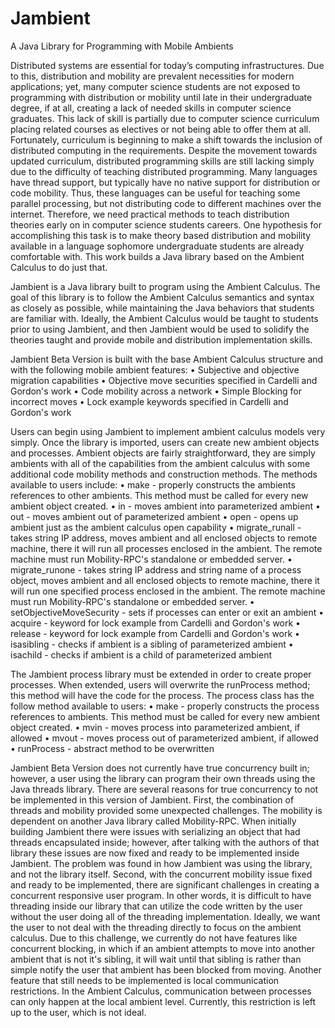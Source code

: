 Jambient
========

A Java Library for Programming with Mobile Ambients

Distributed systems are essential for today’s computing infrastructures. Due to this, distribution and mobility are prevalent necessities for modern applications; yet, many computer science students are not exposed to programming with distribution or mobility until late in their undergraduate degree, if at all, creating a lack of needed skills in computer science graduates. This lack of skill is partially due to computer science curriculum placing related courses as electives or not being able to offer them at all. Fortunately, curriculum is beginning to make a shift towards the inclusion of distributed computing in the requirements. Despite the movement towards updated curriculum, distributed programming skills are still lacking simply due to the difficulty of teaching distributed programming. Many languages have thread support, but typically have no native support for distribution or code mobility. Thus, these languages can be useful for teaching some parallel processing, but not distributing code to different machines over the internet. Therefore, we need practical methods to teach distribution theories early on in computer science students careers. One hypothesis for accomplishing this task is to make theory based distribution and mobility available in a language sophomore undergraduate students are already comfortable with. This work builds a Java library based on the Ambient Calculus to do just that.

Jambient is a Java library built to program using the Ambient Calculus. The goal of this library is to follow the Ambient Calculus semantics and syntax as closely as possible, while maintaining the Java behaviors that students are familiar with. Ideally, the Ambient Calculus would be taught to students prior to using Jambient, and then Jambient would be used to solidify the theories taught and provide mobile and distribution implementation skills. 

Jambient Beta Version is built with the base Ambient Calculus structure and with the following mobile ambient features:
•	Subjective and objective migration capabilities
•	Objective move securities specified in Cardelli and Gordon's work
•	Code mobility across a network
•	Simple Blocking for incorrect moves
•	Lock example keywords specified in Cardelli and Gordon's work

Users can begin using Jambient to implement ambient calculus models very simply. Once the library is imported, users can create new ambient objects and processes. Ambient objects are fairly straightforward, they are simply ambients with all of the capabilities from the ambient calculus with some additional code mobility methods and construction methods. The methods available to users include:
•	make - properly constructs the ambients references to other ambients. This method must be called for every new ambient object created.
•	in - moves ambient into parameterized ambient
•	out - moves ambient out of parameterized ambient
•	open - opens up ambient just as the ambient calculus open capability
•	migrate_runall - takes string IP address, moves ambient and all enclosed objects to remote machine, there it will run all processes enclosed in the ambient. The remote machine must run Mobility-RPC's standalone or  embedded server.
•	migrate_runone - takes string IP address and string name of a process object, moves ambient and all enclosed objects to remote machine, there it will run one specified process enclosed in the ambient. The remote machine must run Mobility-RPC's standalone or  embedded server.
•	setObjectiveMoveSecurity - sets if processes can enter or exit an ambient
•	acquire - keyword for lock example from Cardelli and Gordon's work
•	release - keyword for lock example from Cardelli and Gordon's work
•	isasibling - checks if ambient is a sibling of parameterized ambient
•	isachild - checks if ambient is a child of parameterized ambient


The Jambient process library must be extended in order to create proper processes. When extended, users will overwrite the runProcess method; this  method will have the code for the process. The process class has the follow method available to users:
•	make - properly constructs the process references to ambients. This method must be called for every new ambient object created.
•	mvin - moves process into parameterized ambient, if allowed
•	mvout - moves process out of parameterized ambient, if allowed
•	runProcess - abstract method to be overwritten
 
Jambient Beta Version does not currently have true concurrency built in; however, a user using the library can program their own threads using the Java threads library. There are several reasons for true concurrency to not be implemented in this version of Jambient. First, the combination of threads and mobility provided some unexpected challenges. The mobility is dependent on another Java library called Mobility-RPC. When initially building Jambient there were issues with serializing an object that had threads encapsulated inside; however, after talking with the authors of that library these issues are now fixed and ready to be implemented inside Jambient. The problem was found in how Jambient was using the library, and not the library itself. Second, with the concurrent mobility issue fixed and ready to be implemented, there are significant challenges in creating a concurrent responsive user program. In other words, it is difficult to have threading inside our library that can utilize the code written by the user without the user doing all of the threading implementation. Ideally, we want the user to not deal with the threading directly to focus on the ambient calculus. Due to this challenge, we currently do not have features like concurrent blocking, in which if an ambient attempts to move into another ambient that is not it's sibling, it will wait until that sibling is rather than simple notify the user that ambient has been blocked from moving. Another feature that still needs to be implemented is local communication restrictions. In the Ambient Calculus, communication between processes can only happen at the local ambient level. Currently, this restriction is left up to the user, which is not ideal. 
